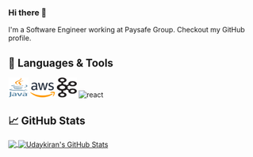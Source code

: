 ### Hi there 👋

<p> 
  I'm a Software Engineer working at Paysafe Group. Checkout my GitHub profile. 
</p>

<!--
**Udaykiranreddy0608/Udaykiranreddy0608** is a ✨ _special_ ✨ repository because its `README.md` (this file) appears on your GitHub profile.

Here are some ideas to get you started:

- 🔭 I’m currently working on ...
- 🌱 I’m currently learning ...
- 👯 I’m looking to collaborate on ...
- 🤔 I’m looking for help with ...
- 💬 Ask me about ...
- 📫 How to reach me: ...
- 😄 Pronouns: ...
- ⚡ Fun fact: ...
-->



## 🔧 Languages & Tools
<p align='left'>
  <img src="https://github.com/Udaykiranreddy0608/Udaykiranreddy0608/blob/main/images/Java_programming_language_logo.svg.png" alt="java" width="40" height="40">
  <img src='https://github.com/Udaykiranreddy0608/Udaykiranreddy0608/blob/main/images/2560px-Amazon_Web_Services_Logo.svg.png' height='30' width='auto' alt="aws">
  <img src='https://github.com/Udaykiranreddy0608/Udaykiranreddy0608/blob/main/images/Apache_kafka.svg.png' alt="kafka" width="40" height="40">
   <img src="https://upload.wikimedia.org/wikipedia/commons/thumb/a/a7/React-icon.svg/1280px-React-icon.svg.png" alt="react" width="auto" height="40"/>
</p>


## &#x1f4c8; GitHub Stats
<a href="https://github.com/Udaykiranreddy0608/Udaykiranreddy0608">
  <img align="center" src="https://github-readme-stats.vercel.app/api/top-langs/?username=Udaykiranreddy0608&title_color=ffffff&text_color=c9cacc&icon_color=2bbc8a&bg_color=1d1f21&langs_count=3" />
</a>
<a href="https://github.com/Udaykiranreddy0608/Udaykiranreddy0608">
  <img align="center" src="https://github-readme-stats.vercel.app/api?username=Udaykiranreddy0608&show_icons=true&line_height=27&count_private=true&title_color=ffffff&text_color=c9cacc&icon_color=2bbc8a&bg_color=1d1f21" alt="Udaykiran's GitHub Stats" />
</a>
